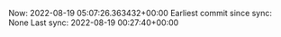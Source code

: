 Now: 2022-08-19 05:07:26.363432+00:00 Earliest commit since sync: None Last sync: 2022-08-19 00:27:40+00:00
